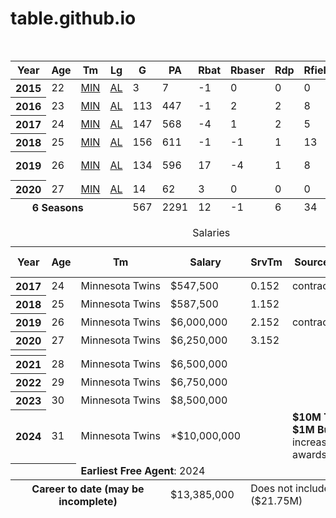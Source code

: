 # table.github.io

<table class="row_summable sortable stats_table now_sortable" id="batting_value" data-cols-to-freeze="3"><caption>Player Value--Batting</caption>
   <colgroup><col><col><col><col><col><col><col><col><col><col><col><col><col><col><col><col><col><col><col><col><col><col><col><col></colgroup>
   <thead>      
      <tr>
         <th aria-label="Year" data-stat="year_ID" scope="col" class=" poptip sort_default_asc show_partial_when_sorting left" data-tip="A Star indicates an all-star that season.<br>A Ring indicates the player appeared in WS for winning team.">Year</th>
         <th aria-label="Player’s age at midnight of June 30th of that year" data-stat="age" scope="col" class=" poptip sort_default_asc show_partial_when_sorting center" data-tip="Player’s age at midnight of June 30th of that year">Age</th>
         <th aria-label="Tm" data-stat="team_ID" scope="col" class=" poptip sort_default_asc show_partial_when_sorting center">Tm</th>
         <th aria-label=" League AL - American League (1901-present) NL - National League (1876-present) AA - American Association (1882-1891) UA - Union Association (1884) PL - Players League (1890) FL - Federal League (1914-1915) NA - National Association (1871-1875)" data-stat="lg_ID" scope="col" class=" poptip sort_default_asc center" data-tip="<strong>League</strong><br><strong>AL</strong> - American League (1901-present)<br><strong>NL</strong> - National League (1876-present)<br><strong>AA</strong> - American Association (1882-1891)<br><strong>UA</strong> - Union Association (1884)<br><strong>PL</strong> - Players League (1890)<br><strong>FL</strong> - Federal League (1914-1915)<br><strong>NA</strong> - National Association (1871-1875)">Lg</th>
         <th aria-label="Games Played" data-stat="G" scope="col" class=" poptip center" data-tip="<b>Games Played</b><br>This includes all times that the player appeared on the lineup card. Pitchers in non-DH games that appeared on the lineup card but didn't bat will still have a game in this column.">G</th>
         <th aria-label="Plate Appearances" data-stat="PA" scope="col" class=" poptip center" data-tip="<strong>Plate Appearances</strong><br>When available, we use actual plate appearances from play-by-play game accounts<br>Otherwise estimated using AB + BB + HBP + SF + SH,<br>which excludes catcher interferences.<br>When <span class=tooltip>this color</span> click for a summary of each PA.">PA</th>
         <th aria-label="Batting Runs" data-stat="runs_bat" scope="col" class=" poptip center" data-tip="<strong>Runs Batting</strong><br>Number of runs better or worse than average the player was as a hitter.<br>This is based on a modified version of wRAA.<br>See our about section for a full description of how this is calculated." data-filter="1" data-name="Batting Runs">Rbat</th>
         <th aria-label="Baserunning Runs" data-stat="runs_br" scope="col" class=" poptip center" data-tip="<strong>Runs from Baserunning</strong><br>Number of runs better or worse than average the player was for all baserunning events.<br>SB, CS, PB, WP, Defensive Indifference.<br>Developed by Sean Smith of BaseballProjection.com" data-filter="1" data-name="Baserunning Runs">Rbaser</th>
         <th aria-label=" Runs Grounded into Double Plays Number of runs better or worse than average the player was at avoiding grounding into double plays. Developed by Sean Smith of BaseballProjection.com" data-stat="runs_dp" scope="col" class=" poptip center" data-tip="<strong>Runs Grounded into Double Plays</strong><br>Number of runs better or worse than average the player was at avoiding grounding into double plays.<br>Developed by Sean Smith of BaseballProjection.com">Rdp</th>
         <th aria-label="Fielding Runs" data-stat="runs_fielding" scope="col" class=" poptip center" data-tip="<strong>Runs from Fielding</strong><br>Number of runs better or worse than average the player was for all fielding.<br>Fielding of balls in play, turning double plays, outfield arms and catcher defense are all included.<br>We use Baseball Info Solutions Defensive Runs Saved when available <br>(note that we do not use BIS catcher framing runs <em>RszC</em>) and<br>Total Zone Rating from Sean Smith when not.<br>Our WAR framework was developed by Sean Smith of BaseballProjection.com">Rfield</th>
         <th aria-label=" Runs from Positional Scarcity Number of runs above or below average due to positional differences. Positions like C, SS, and 2B get a bonus. Positions like 1B, DH, LF get a penalty. Developed by Sean Smith of BaseballProjection.com" data-stat="runs_pos" scope="col" class=" poptip center" data-tip="<strong>Runs from Positional Scarcity</strong><br>Number of runs above or below average due to positional differences.<br>Positions like C, SS, and 2B get a bonus.<br>Positions like 1B, DH, LF get a penalty.<br>Developed by Sean Smith of BaseballProjection.com">Rpos</th>
         <th aria-label=" Runs better than Avg It is the number of runs this player is better than a league average player." data-stat="runs_above_avg_bat" scope="col" class=" poptip center" data-tip="<strong>Runs better than Avg</strong><br>It is the number of runs this player is better than a league average player.">RAA</th>
         <th aria-label="Wins Above Average" data-stat="WAA" scope="col" class=" poptip center" data-tip="<strong>Wins Above Avg</strong><br>This is the wins added by this player above that of an average player. We compute the waaW-L% using a PythagenPat conversion and then subtract .500 and multiply by the number of games played." data-filter="1" data-name="Wins Above Average">WAA</th>
         <th aria-label=" Runs from Replacement Level Number of runs an average player is better than a replacement player. Replacement is set for a .294 team winning percentage. Stronger leagues may get a larger bonus. Developed by Sean Smith of BaseballProjection.com" data-stat="runs_replacement" scope="col" class=" poptip center" data-tip="<strong>Runs from Replacement Level</strong><br>Number of runs an average player is better than a replacement player.<br>Replacement is set for a .294 team winning percentage.<br>Stronger leagues may get a larger bonus.<br>Developed by Sean Smith of BaseballProjection.com">Rrep</th>
         <th aria-label=" Runs above Replacement Level Total of other columns It is the number of runs this player is better than a replacement player. Replacement is set for a .294 team winning percentage. Developed by Sean Smith of BaseballProjection.com" data-stat="runs_above_rep" scope="col" class=" poptip center" data-tip="<strong>Runs above Replacement Level</strong><br>Total of other columns It is the number of runs this player is better than a replacement player. Replacement is set for a .294 team winning percentage. Developed by Sean Smith of BaseballProjection.com">RAR</th>
         <th aria-label="Wins Above Replacement" data-stat="WAR" scope="col" class=" poptip center" data-tip="<strong>Wins Above Replacement</strong><br>A single number that presents the number of wins the player added<br>to the team above what a replacement player (think AAA or AAAA) would add.<br>Scale for a single-season: 8+ MVP Quality, 5+ All-Star Quality, 2+ Starter,<br>0-2 Reserve, < 0 Replacement Level <br>Developed by Sean Smith of BaseballProjection.com" data-filter="1" data-name="Wins Above Replacement">WAR</th>
         <th aria-label=" Win-Loss% w/ Avg. Team This is the win-loss of an otherwise average team in ONLY the games this player played in. For example, for a pitcher this would only consider the games the pitcher threw in and ignoring games they did not play in." data-stat="waa_win_perc" scope="col" class=" poptip center" data-tip="<strong>Win-Loss% w/ Avg. Team</strong><br>This is the win-loss of an otherwise average team in ONLY the games this player played in.<br>For example, for a pitcher this would only consider the games the pitcher threw in and ignoring games they did not play in.">waaWL%</th>
         <th aria-label=" Win-Loss% w/ Avg. Team Season This is the win-loss of an otherwise average team for an entire season giving them credit for only the games this player played in. For example, for a pitcher this would be waaW-L% in the games the pitcher threw in and a .500 record otherwise." data-stat="waa_win_perc_162" scope="col" class=" poptip center" data-tip="<strong>Win-Loss% w/ Avg. Team Season</strong><br>This is the win-loss of an otherwise average team for an entire season giving them credit for only the games this player played in.<br>For example, for a pitcher this would be waaW-L%<br>in the games the pitcher threw in and a .500 record otherwise.">162WL%</th>
         <th aria-label="Offensive WAR" data-stat="WAR_off" scope="col" class=" poptip center" data-tip="<strong>Offensive Wins Above Replacement (everything but Fielding)</strong><br>The same statistic as Wins Above Replacement for Position<br>Players (WAR), but with the fielding value excluded.<br>oWAR + dWAR does not equal WAR.<br>Adding would count positions twice.<br>Contains the factor for batting stats, baserunning, a positional adjustment, and the replacement player adjustment.<br> Factors developed by Sean Smith of BaseballProjection.com" data-filter="1" data-name="Offensive WAR">oWAR</th>
         <th aria-label="Defensive WAR" data-stat="WAR_def" scope="col" class=" poptip center" data-tip="<strong>Defensive Wins Above Replacement for position players</strong><br>A defensive measure of wins above replacement, but given<br>only the defensive stats of the player and his position adjustment. For this calculation, we use a<br>replacement level on defense is the league average.<br>Based on Baseball Info Solutions defensive runs saved from 2003 on<br>and total zone rating developed by Sean Smith of BaseballProjection.com previously" data-filter="1" data-name="Defensive WAR">dWAR</th>
         <th aria-label=" Offensive Runs above Replacement Level oWAR + dWAR DOES NOT EQUAL WAR, pos would be counted 2x Total of all columns except for fielding values Includes batting, baserunning, positional adjustment, and a playing time adjustment for the number of runs an average player is better than a replacement player. Replacement is set for a .294 team winning percentage. Developed by Sean Smith of BaseballProjection.com" data-stat="runs_above_rep_off" scope="col" class=" poptip center" data-tip="<strong>Offensive Runs above Replacement Level</strong><br><strong>oWAR + dWAR DOES NOT EQUAL WAR, pos would be counted 2x</strong><br>Total of all columns except for fielding values<br>Includes batting, baserunning, positional adjustment, and a playing time adjustment<br>for the number of runs an average player is better than a replacement player.<br>Replacement is set for a .294 team winning percentage.<br>Developed by Sean Smith of BaseballProjection.com">oRAR</th>
         <th aria-label="Salary" data-stat="Salary" scope="col" class=" poptip hide_non_quals center" data-tip="These values may not include every bonus the player received in a season.<br>They are also often missing values for mid-season callups or players acquired in-season.<br>Post-1984 seasons are mostly complete, pre-1985 is mostly incomplete.">Salary</th>
         <th aria-label=" Position &amp;#x2019;*&amp;#x2019; indicates position played in 2/3rds of team games, &amp;#x2019;/&amp;#x2019; less than 10 games played. Players can receive &amp;#x2019;*&amp;#x2019; if their combined OF games >= 2/3rds of team games. &amp;#x2019;H&amp;#x2019 indicates games as a pinch-hitter or pinch-runner." data-stat="pos_season" scope="col" class=" poptip sort_default_asc left" data-tip="<strong>Position</strong><br>&amp;#x2019;*&amp;#x2019; indicates position played in 2/3rds of team games,<br>&amp;#x2019;/&amp;#x2019; less than 10 games played.<br>Players can receive &amp;#x2019;*&amp;#x2019; if their combined OF games >= 2/3rds of team games.<br>&amp;#x2019;H&amp;#x2019 indicates games as a pinch-hitter or pinch-runner.">Pos</th>
         <th aria-label="Summary of how player did in awards voting that year. GG - Gold Glove SS - Silver Slugger MVP - Most Valuable Player CYA - Cy Young Award ROY - Rookie of the Year" data-stat="award_summary" scope="col" class=" poptip sort_default_asc show_partial_when_sorting center" data-tip="Summary of how player did in awards voting that year.<br>GG - Gold Glove<br>SS - Silver Slugger<br>MVP - Most Valuable Player<br>CYA - Cy Young Award<br>ROY - Rookie of the Year">Awards</th>
      </tr>
      
   </thead>
   <tbody>
<tr id="batting_value.2015" class="full" data-row="0"><th scope="row" class="left " data-stat="year_ID" csk="2015">2015</th><td class="right " data-stat="age">22</td><td class="left " data-stat="team_ID"><a href="/teams/MIN/2015.shtml" title="Minnesota Twins">MIN</a></td><td class="left " data-stat="lg_ID"><a href="/leagues/AL/2015.shtml">AL</a></td><td class="right " data-stat="G">3</td><td class="right " data-stat="PA">7</td><td class="right " data-stat="runs_bat">-1</td><td class="right iz" data-stat="runs_br">0</td><td class="right iz" data-stat="runs_dp">0</td><td class="right iz" data-stat="runs_fielding">0</td><td class="right iz" data-stat="runs_pos">0</td><td class="right " data-stat="runs_above_avg_bat">-1</td><td class="right " data-stat="WAA" csk="-0.12">-0.1</td><td class="right iz" data-stat="runs_replacement">0</td><td class="right " data-stat="runs_above_rep">-1</td><td class="right " data-stat="WAR" csk="-0.09">-0.1</td><td class="right " data-stat="waa_win_perc">.461</td><td class="right " data-stat="waa_win_perc_162">.499</td><td class="right " data-stat="WAR_off" csk="-0.09">-0.1</td><td class="right " data-stat="WAR_def" csk="0.00">0.0</td><td class="right " data-stat="runs_above_rep_off">-1</td><td class="right iz" data-stat="Salary"></td><td class="left " data-stat="pos_season">/H9</td><td class="left iz" data-stat="award_summary"></td></tr>
<tr id="batting_value.2016" class="full" data-row="1"><th scope="row" class="left " data-stat="year_ID" csk="2016">2016</th><td class="right " data-stat="age">23</td><td class="left " data-stat="team_ID"><a href="/teams/MIN/2016.shtml" title="Minnesota Twins">MIN</a></td><td class="left " data-stat="lg_ID"><a href="/leagues/AL/2016.shtml">AL</a></td><td class="right " data-stat="G">113</td><td class="right " data-stat="PA">447</td><td class="right " data-stat="runs_bat">-1</td><td class="right " data-stat="runs_br">2</td><td class="right " data-stat="runs_dp">2</td><td class="right " data-stat="runs_fielding">8</td><td class="right " data-stat="runs_pos">-4</td><td class="right " data-stat="runs_above_avg_bat">8</td><td class="right " data-stat="WAA" csk="0.87">0.9</td><td class="right " data-stat="runs_replacement">16</td><td class="right " data-stat="runs_above_rep">24</td><td class="right " data-stat="WAR" csk="2.43">2.4</td><td class="right " data-stat="waa_win_perc">.507</td><td class="right " data-stat="waa_win_perc_162">.505</td><td class="right " data-stat="WAR_off" csk="1.59">1.6</td><td class="right " data-stat="WAR_def" csk="0.48">0.5</td><td class="right " data-stat="runs_above_rep_off">16</td><td class="right iz" data-stat="Salary"></td><td class="left " data-stat="pos_season">*9/8H3</td><td class="left iz" data-stat="award_summary"></td></tr>
<tr id="batting_value.2017" class="full" data-row="2"><th scope="row" class="left " data-stat="year_ID" csk="2017">2017</th><td class="right " data-stat="age">24</td><td class="left " data-stat="team_ID"><a href="/teams/MIN/2017.shtml" title="Minnesota Twins">MIN</a></td><td class="left " data-stat="lg_ID"><a href="/leagues/AL/2017.shtml">AL</a></td><td class="right " data-stat="G">147</td><td class="right " data-stat="PA">568</td><td class="right " data-stat="runs_bat">-4</td><td class="right " data-stat="runs_br">1</td><td class="right " data-stat="runs_dp">2</td><td class="right " data-stat="runs_fielding">5</td><td class="right " data-stat="runs_pos">-5</td><td class="right " data-stat="runs_above_avg_bat">-1</td><td class="right " data-stat="WAA" csk="-0.07">-0.1</td><td class="right " data-stat="runs_replacement">20</td><td class="right " data-stat="runs_above_rep">19</td><td class="right " data-stat="WAR" csk="1.90">1.9</td><td class="right " data-stat="waa_win_perc">.499</td><td class="right " data-stat="waa_win_perc_162">.499</td><td class="right " data-stat="WAR_off" csk="1.42">1.4</td><td class="right " data-stat="WAR_def" csk="0.04">0.0</td><td class="right " data-stat="runs_above_rep_off">14</td><td class="right " data-stat="Salary">$547,500</td><td class="left " data-stat="pos_season">*98H/D</td><td class="left iz" data-stat="award_summary"></td></tr>
<tr id="batting_value.2018" class="full" data-row="3"><th scope="row" class="left " data-stat="year_ID" csk="2018">2018</th><td class="right " data-stat="age">25</td><td class="left " data-stat="team_ID"><a href="/teams/MIN/2018.shtml" title="Minnesota Twins">MIN</a></td><td class="left " data-stat="lg_ID"><a href="/leagues/AL/2018.shtml">AL</a></td><td class="right " data-stat="G">156</td><td class="right " data-stat="PA">611</td><td class="right " data-stat="runs_bat">-1</td><td class="right " data-stat="runs_br">-1</td><td class="right " data-stat="runs_dp">1</td><td class="right " data-stat="runs_fielding">13</td><td class="right " data-stat="runs_pos">-4</td><td class="right " data-stat="runs_above_avg_bat">9</td><td class="right " data-stat="WAA" csk="1.09">1.1</td><td class="right " data-stat="runs_replacement">22</td><td class="right " data-stat="runs_above_rep">30</td><td class="right " data-stat="WAR" csk="3.19">3.2</td><td class="right " data-stat="waa_win_perc">.506</td><td class="right " data-stat="waa_win_perc_162">.505</td><td class="right " data-stat="WAR_off" csk="1.75">1.8</td><td class="right " data-stat="WAR_def" csk="1.12">1.1</td><td class="right " data-stat="runs_above_rep_off">17</td><td class="right " data-stat="Salary">$587,500</td><td class="left " data-stat="pos_season">*98H/D3</td><td class="left iz" data-stat="award_summary"></td></tr>
<tr id="batting_value.2019" class="full" data-row="4"><th scope="row" class="left " data-stat="year_ID" csk="2019">2019</th><td class="right " data-stat="age">26</td><td class="left " data-stat="team_ID"><a href="/teams/MIN/2019.shtml" title="Minnesota Twins">MIN</a></td><td class="left " data-stat="lg_ID"><a href="/leagues/AL/2019.shtml">AL</a></td><td class="right " data-stat="G">134</td><td class="right " data-stat="PA">596</td><td class="right " data-stat="runs_bat">17</td><td class="right " data-stat="runs_br">-4</td><td class="right " data-stat="runs_dp">1</td><td class="right " data-stat="runs_fielding">8</td><td class="right " data-stat="runs_pos">-2</td><td class="right " data-stat="runs_above_avg_bat">20</td><td class="right " data-stat="WAA" csk="2.13">2.1</td><td class="right " data-stat="runs_replacement">20</td><td class="right " data-stat="runs_above_rep">40</td><td class="right " data-stat="WAR" csk="4.07">4.1</td><td class="right " data-stat="waa_win_perc">.514</td><td class="right " data-stat="waa_win_perc_162">.512</td><td class="right " data-stat="WAR_off" csk="3.16">3.2</td><td class="right " data-stat="WAR_def" csk="0.76">0.8</td><td class="right " data-stat="runs_above_rep_off">32</td><td class="right " data-stat="Salary">$6,000,000</td><td class="left " data-stat="pos_season">*98/HD</td><td class="left " data-stat="award_summary"><a href="/awards/awards_2019.shtml#all_AL_MVP_voting">MVP-20</a></td></tr>
<tr id="batting_value.2020" class="full" data-row="5"><th scope="row" class="left " data-stat="year_ID" csk="2020">2020</th><td class="right " data-stat="age">27</td><td class="left " data-stat="team_ID"><a href="/teams/MIN/2020.shtml" title="Minnesota Twins">MIN</a></td><td class="left " data-stat="lg_ID"><a href="/leagues/AL/2020.shtml">AL</a></td><td class="right " data-stat="G">14</td><td class="right " data-stat="PA">62</td><td class="right " data-stat="runs_bat">3</td><td class="right iz" data-stat="runs_br">0</td><td class="right iz" data-stat="runs_dp">0</td><td class="right iz" data-stat="runs_fielding">0</td><td class="right iz" data-stat="runs_pos">0</td><td class="right " data-stat="runs_above_avg_bat">3</td><td class="right " data-stat="WAA" csk="0.30">0.3</td><td class="right " data-stat="runs_replacement">2</td><td class="right " data-stat="runs_above_rep">5</td><td class="right " data-stat="WAR" csk="0.43">0.4</td><td class="right " data-stat="waa_win_perc">.521</td><td class="right " data-stat="waa_win_perc_162">.502</td><td class="right " data-stat="WAR_off" csk="0.43">0.4</td><td class="right " data-stat="WAR_def" csk="-0.04">0.0</td><td class="right " data-stat="runs_above_rep_off">5</td><td class="right " data-stat="Salary">$6,250,000</td><td class="left " data-stat="pos_season">*9/8</td><td class="left iz" data-stat="award_summary"></td></tr>

   </tbody>
   <tfoot><tr data-row="6"><th scope="row" class="left " data-stat="player_stats_summary_explain" colspan="3">6 Seasons</th><td class="left iz" data-stat="lg_ID"></td><td class="right " data-stat="G">567</td><td class="right " data-stat="PA">2291</td><td class="right " data-stat="runs_bat">12</td><td class="right " data-stat="runs_br">-1</td><td class="right " data-stat="runs_dp">6</td><td class="right " data-stat="runs_fielding">34</td><td class="right " data-stat="runs_pos">-15</td><td class="right " data-stat="runs_above_avg_bat">36</td><td class="right " data-stat="WAA" csk="4.20">4.2</td><td class="right " data-stat="runs_replacement">81</td><td class="right " data-stat="runs_above_rep">117</td><td class="right " data-stat="WAR" csk="11.93">11.9</td><td class="right " data-stat="waa_win_perc">.506</td><td class="right " data-stat="waa_win_perc_162">.505</td><td class="right " data-stat="WAR_off" csk="8.26">8.3</td><td class="right " data-stat="WAR_def" csk="2.36">2.4</td><td class="right " data-stat="runs_above_rep_off">83</td><td class="right " data-stat="Salary">$13,385,000</td><td class="left iz" data-stat="pos_season"></td><td class="left iz" data-stat="award_summary"></td></tr>

   </tfoot>

</table>

<table class="sortable stats_table now_sortable" id="br-salaries" data-cols-to-freeze="2"><caption>Salaries</caption>
   <colgroup><col><col><col><col><col><col><col></colgroup>
   <thead>      
      <tr>
         <th aria-label="Year" data-stat="year_ID" scope="col" class=" poptip sort_default_asc show_partial_when_sorting left" data-tip="A Star indicates an all-star that season.<br>A Ring indicates the player appeared in WS for winning team.">Year</th>
         <th aria-label="Player’s age at midnight of June 30th of that year" data-stat="age" scope="col" class=" poptip sort_default_asc show_partial_when_sorting center" data-tip="Player’s age at midnight of June 30th of that year">Age</th>
         <th aria-label="Tm" data-stat="team_name" scope="col" class=" poptip sort_default_asc left">Tm</th>
         <th aria-label="Salary" data-stat="Salary" scope="col" class=" poptip hide_non_quals center" data-tip="These values may not include every bonus the player received in a season.<br>They are also often missing values for mid-season callups or players acquired in-season.<br>Post-1984 seasons are mostly complete, pre-1985 is mostly incomplete.">Salary</th>
         <th aria-label="Player&amp;#x2019;s service time in YY.DDD format typically through the end of the last completed season. Service time determines when a player reaches arbitration or free agency." data-stat="service_time" scope="col" class=" poptip center" data-tip="Player&amp;#x2019;s service time in YY.DDD format typically through the end of the last completed season.<br>Service time determines when a player reaches arbitration or free agency.">SrvTm</th>
         <th aria-label="Sources" data-stat="source" scope="col" class=" poptip center">Sources</th>
         <th aria-label="Notes/Other Sources" data-stat="notes" scope="col" class=" poptip center">Notes/Other Sources</th>
      </tr>
      
   </thead>
   <tbody>
<tr data-row="0"><th scope="row" class="left " data-stat="year_ID">2017</th><td class="left " data-stat="age">24</td><td class="left " data-stat="team_name">Minnesota&nbsp;Twins</td><td class="right " data-stat="Salary" data-year="2017" data-amount="547500.00" csk="547500.00">$547,500</td><td class="right " data-stat="service_time">0.152</td><td class="left " data-stat="source">contracts</td><td class="left iz" data-stat="notes"></td></tr>
<tr data-row="1"><th scope="row" class="left " data-stat="year_ID">2018</th><td class="left " data-stat="age">25</td><td class="left " data-stat="team_name">Minnesota&nbsp;Twins</td><td class="right " data-stat="Salary" data-year="2018" data-amount="587500.00" csk="587500.00">$587,500</td><td class="right " data-stat="service_time">1.152</td><td class="left iz" data-stat="source"></td><td class="left iz" data-stat="notes"></td></tr>
<tr data-row="2"><th scope="row" class="left " data-stat="year_ID">2019</th><td class="left " data-stat="age">26</td><td class="left " data-stat="team_name">Minnesota&nbsp;Twins</td><td class="right " data-stat="Salary" data-year="2019" data-amount="6000000.00" csk="6000000.00">$6,000,000</td><td class="right " data-stat="service_time">2.152</td><td class="left " data-stat="source">contract</td><td class="left iz" data-stat="notes"></td></tr>
<tr data-row="3"><th scope="row" class="left " data-stat="year_ID">2020</th><td class="left " data-stat="age">27</td><td class="left " data-stat="team_name">Minnesota&nbsp;Twins</td><td class="right " data-stat="Salary" data-year="2020" data-amount="6250000.00" csk="6250000.00">$6,250,000</td><td class="right " data-stat="service_time">3.152</td><td class="left iz" data-stat="source"></td><td class="left iz" data-stat="notes"></td></tr>
<tr class="spacer partial_table" data-row="4"><th scope="row" class="left iz" data-stat="year_ID"></th><td class="left iz" data-stat="age"></td><td class="left iz" data-stat="team_name"></td><td class="right iz" data-stat="Salary"></td><td class="right iz" data-stat="service_time"></td><td class="left iz" data-stat="notes" colspan="2"></td></tr>
<tr data-row="5"><th scope="row" class="left " data-stat="year_ID">2021</th><td class="left " data-stat="age">28</td><td class="left " data-stat="team_name">Minnesota&nbsp;Twins</td><td class="right " data-stat="Salary" data-year="2020" data-amount="6500000" data-future="1">$6,500,000</td><td class="right iz" data-stat="service_time"></td><td class="left " data-stat="notes" colspan="2"><strong></strong> </td></tr>
<tr data-row="6"><th scope="row" class="left " data-stat="year_ID">2022</th><td class="left " data-stat="age">29</td><td class="left " data-stat="team_name">Minnesota&nbsp;Twins</td><td class="right " data-stat="Salary" data-year="2020" data-amount="6750000" data-future="1">$6,750,000</td><td class="right iz" data-stat="service_time"></td><td class="left " data-stat="notes" colspan="2"><strong></strong> </td></tr>
<tr data-row="7"><th scope="row" class="left " data-stat="year_ID">2023</th><td class="left " data-stat="age">30</td><td class="left " data-stat="team_name">Minnesota&nbsp;Twins</td><td class="right " data-stat="Salary" data-year="2020" data-amount="8500000" data-future="1">$8,500,000</td><td class="right iz" data-stat="service_time"></td><td class="left " data-stat="notes" colspan="2"><strong></strong> </td></tr>
<tr data-row="8"><th scope="row" class="left " data-stat="year_ID">2024</th><td class="left " data-stat="age">31</td><td class="left " data-stat="team_name">Minnesota&nbsp;Twins</td><td class="right " data-stat="Salary" data-year="2020" data-amount="10000000" data-future="1">*$10,000,000</td><td class="right iz" data-stat="service_time"></td><td class="left " data-stat="notes" colspan="2"><strong>$10M Team Option, $1M Buyout</strong> Salary may increase based on awards</td></tr>
<tr data-row="9"><th scope="row" class="right iz" data-stat="status_head" colspan="2"></th><td class="right " data-stat="status" colspan="5"><strong>Earliest Free Agent</strong>: 2024</td></tr>

   </tbody>
   <tfoot><tr data-row="10"><th scope="row" class="right " data-stat="total_head" colspan="3"><strong>Career to date</strong> (may be incomplete)</th><td class="right " data-stat="salary_total" data-amount="total">$13,385,000</td><td class="right " data-stat="notes" colspan="3">Does not include future salaries ($21.75M)</td></tr>

   </tfoot>

</table>
